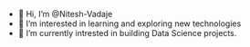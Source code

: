 - 👋 Hi, I’m @Nitesh-Vadaje
- 👀 I’m interested in learning and exploring new technologies
- 🌱 I’m currently intrested in building Data Science projects.
